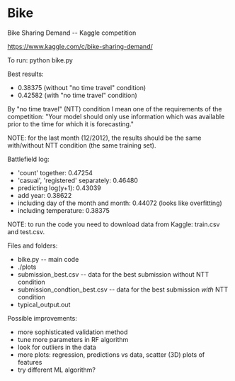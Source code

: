 # Bike

Bike Sharing Demand -- Kaggle competition

https://www.kaggle.com/c/bike-sharing-demand/

To run: python bike.py

Best results:
- 0.38375 (without "no time travel" condition)
- 0.42582 (with "no time travel" condition)

By "no time travel" (NTT) condition I mean one of the requirements of the competition:
"Your model should only use information which was available prior to the time for which it is forecasting."

NOTE: for the last month (12/2012), the results should be the same with/without NTT condition (the same training set).

Battlefield log:
- 'count' together: 0.47254
- 'casual', 'registered' separately: 0.46480
- predicting log(y+1): 0.43039
- add year: 0.38622
- including day of the month and month: 0.44072 (looks like overfitting)
- including temperature: 0.38375

NOTE: to run the code you need to download data from Kaggle: train.csv and test.csv.

Files and folders:
- bike.py -- main code
- ./plots
- submission_best.csv -- data for the best submission without NTT condition
- submission_condtion_best.csv  -- data for the best submission *with* NTT condition
- typical_output.out

Possible improvements:
- more sophisticated validation method
- tune more parameters in RF algorithm
- look for outliers in the data
- more plots: regression, predictions vs data, scatter (3D) plots of features
- try different ML algorithm?
